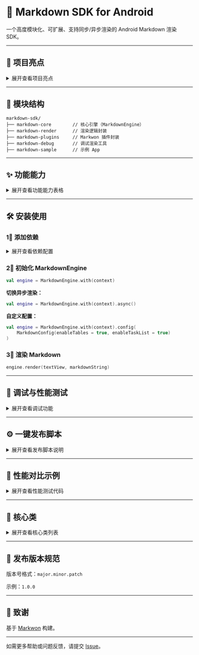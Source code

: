 # 📝 Markdown SDK for Android

一个高度模块化、可扩展、支持同步/异步渲染的 Android Markdown 渲染 SDK。

---

## 🚀 项目亮点

<details>
<summary>展开查看项目亮点</summary>

✅ 支持同步、异步渲染
✅ 支持表格、任务列表扩展
✅ 提供调试渲染能力（含耗时分析）
✅ 纯 Kotlin 实现
✅ 多模块分层架构
✅ 一键发布脚本
✅ 高度可定制配置
✅ Emoji 短代码替换与内容净化
✅ 支持流式增量渲染
✅ 提供 MarkdownView 控件及 Assets 加载

</details>

---

## 📁 模块结构

```
markdown-sdk/
├── markdown-core        // 核心引擎（MarkdownEngine）
├── markdown-render      // 渲染逻辑封装
├── markdown-plugins     // Markwon 插件封装
├── markdown-debug       // 调试渲染工具
├── markdown-sample      // 示例 App
```

---

## ✨ 功能能力

<details>
<summary>展开查看功能能力表格</summary>

| 模块               | 功能说明                                    |
| ---------------- | --------------------------------------- |
| markdown-core    | 核心入口 `MarkdownEngine`，包含 Emoji 解析、内容净化与配置管理 |
| markdown-render  | 封装 Markwon，提供同步/异步及流式渲染，并包含 `MarkdownView` |
| markdown-plugins | 提供 `TablePlugin`、`TaskListPlugin` 等扩展，并支持自定义插件 |
| markdown-debug   | 调试渲染（含耗时打印），支持多种调试模式 |
| markdown-sample  | 示例项目，包含渲染演示与性能测试 |

</details>

---

## 🛠️ 安装使用

### 1⃣ 添加依赖

<details>
<summary>展开查看依赖配置</summary>

> 如果你要在其他项目中使用，需先通过 `./publish.sh` 发布到本地 maven 仓库。

在主工程 `settings.gradle.kts` 中添加模块引用：

```kotlin
include(":markdown-core", ":markdown-render", ":markdown-plugins", ":markdown-debug")
```

在 `build.gradle.kts` 中添加依赖：

```kotlin
dependencies {
    implementation(project(":markdown-core"))
}
```

</details>

### 2⃣ 初始化 MarkdownEngine

```kotlin
val engine = MarkdownEngine.with(context)
```

**切换异步渲染：**

```kotlin
val engine = MarkdownEngine.with(context).async()
```

**自定义配置：**

```kotlin
val engine = MarkdownEngine.with(context).config(
    MarkdownConfig(enableTables = true, enableTaskList = true)
)
```

### 3⃣ 渲染 Markdown

```kotlin
engine.render(textView, markdownString)
```

---

## 🧬 调试与性能测试

<details>
<summary>展开查看调试功能</summary>

**MarkdownDebugRenderer** 提供耗时分析和多模式渲染：

```kotlin
val debugRenderer = MarkdownDebugRenderer(context)
debugRenderer.render(textView, markdown, async = true)
```

在 Sample 中，悬浮按钮可直接触发：

* **渲染并打印耗时**
* **切换同步/异步模式**

</details>

---

## ⚙️ 一键发布脚本

<details>
<summary>展开查看发布脚本说明</summary>

在根目录执行：

```bash
./publish.sh
```

该脚本会：

✅ 自动递增版本
✅ 自动打 Git Tag
✅ 执行清理和发布
✅ 回显版本号和发布状态

如需禁用 Git Tag，可修改 `publish.sh` 中 git 部分。

</details>

---

## 🚀 性能对比示例

<details>
<summary>展开查看性能测试代码</summary>

在 `MainActivity` 中，通过如下方式对比同步和异步性能：

```kotlin
val start = System.currentTimeMillis()
MarkdownRenderer.setMarkdownSync(markwon, textView, markdown)
val duration = System.currentTimeMillis() - start
Log.d("MarkdownSync", "同步耗时: $duration ms")
```

异步：

```kotlin
val start = System.currentTimeMillis()
MarkdownRenderer.setMarkdownAsync(markwon, textView, markdown) {
    val duration = System.currentTimeMillis() - start
    Log.d("MarkdownAsync", "异步耗时: $duration ms")
}
```

</details>

---

## 🎯 核心类

<details>
<summary>展开查看核心类列表</summary>

| 类名                    | 功能              |
| --------------------- | --------------- |
| MarkdownEngine        | SDK 核心入口        |
| MarkdownRenderer      | 渲染封装（同步/异步）     |
| MarkdownDebugRenderer | 调试渲染，耗时分析       |
| MarkdownPlugins       | Markwon 插件创建器   |
| MarkdownConfig        | 渲染配置参数类         |
| MarkdownSanitizer     | Markdown 内容安全过滤 |
| MarkdownLoader        | 从 assets 加载 Markdown 文件 |
| MarkdownParser        | 解析并净化 Markdown 内容 |
| EmojiReplacer         | Emoji 短代码替换 |
| MarkdownView          | 自定义 TextView 渲染控件 |
| StreamingRenderer     | 流式增量渲染实现 |
| MarkdownPlugin        | 插件统一接口 |
| ClickablePlugin       | 链接/代码点击回调 |
| ImageSizePlugin       | 按 URL 参数解析图片尺寸 |
| StylePlugin           | 样式插件，依赖 MarkdownStyleConfig |
| MarkdownStyleConfig   | 样式配置参数 |

</details>

---

## 🍿 发布版本规范

版本号格式：`major.minor.patch`

示例：`1.0.0`

---

## 🙏 致谢

基于 [Markwon](https://github.com/noties/Markwon) 构建。

---

如需更多帮助或问题反馈，请提交 [Issue](https://github.com/your-username/markdown-sdk/issues)。